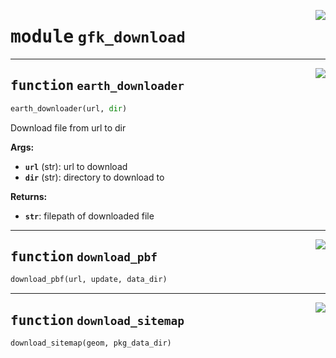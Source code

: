 <!-- markdownlint-disable -->

<a href="https://redacted.web/redacted-org/iclr-osm/blob/main/iclr_osm/gfk_download.py#L0"><img align="right" style="float:right;" src="https://img.shields.io/badge/-source-cccccc?style=flat-square"></a>

# <kbd>module</kbd> `gfk_download`





---

<a href="https://redacted.web/redacted-org/iclr-osm/blob/main/iclr_osm/gfk_download.py#L26"><img align="right" style="float:right;" src="https://img.shields.io/badge/-source-cccccc?style=flat-square"></a>

## <kbd>function</kbd> `earth_downloader`

```python
earth_downloader(url, dir)
```

Download file from url to dir 



**Args:**
 
 - <b>`url`</b> (str):  url to download 
 - <b>`dir`</b> (str):  directory to download to 



**Returns:**
 
 - <b>`str`</b>:  filepath of downloaded file 


---

<a href="https://redacted.web/redacted-org/iclr-osm/blob/main/iclr_osm/gfk_download.py#L58"><img align="right" style="float:right;" src="https://img.shields.io/badge/-source-cccccc?style=flat-square"></a>

## <kbd>function</kbd> `download_pbf`

```python
download_pbf(url, update, data_dir)
```






---

<a href="https://redacted.web/redacted-org/iclr-osm/blob/main/iclr_osm/gfk_download.py#L75"><img align="right" style="float:right;" src="https://img.shields.io/badge/-source-cccccc?style=flat-square"></a>

## <kbd>function</kbd> `download_sitemap`

```python
download_sitemap(geom, pkg_data_dir)
```






